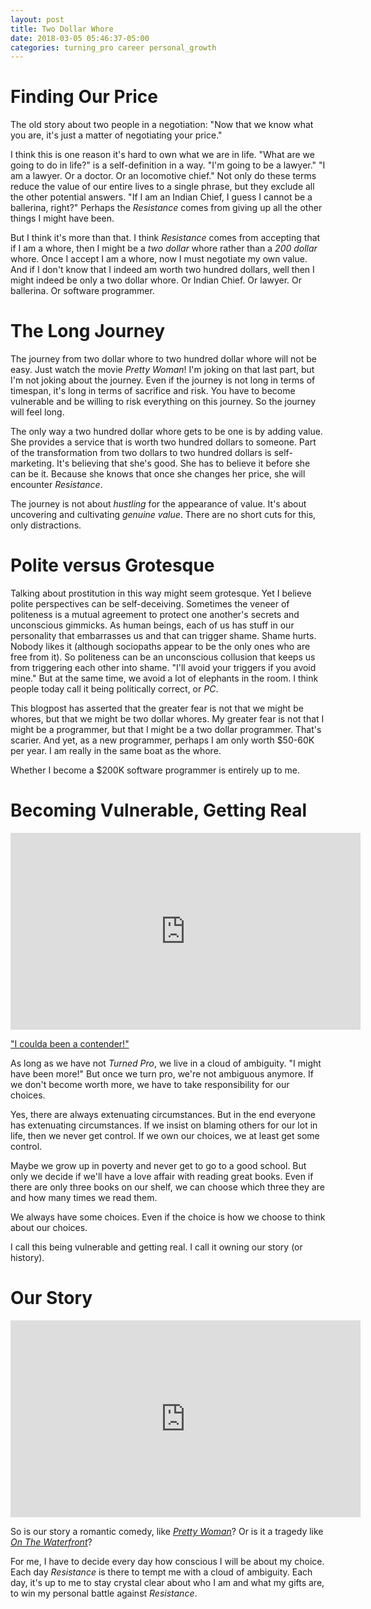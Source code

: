 ```yaml
---
layout: post
title: Two Dollar Whore
date: 2018-03-05 05:46:37-05:00
categories: turning_pro career personal_growth
---
```

# Finding Our Price

The old story about two people in a negotiation:  "Now that we know what you are, it's just a matter of negotiating your price."

I think this is one reason it's hard to own what we are in life.  "What are we going to do in life?" is a self-definition in a way. "I'm going to be a lawyer."  "I am a lawyer.  Or a doctor.  Or an locomotive chief."  Not only do these terms reduce the value of our entire lives to a single phrase, but they exclude all the other potential answers.  "If I am an Indian Chief, I guess I cannot be a ballerina, right?"  Perhaps the _Resistance_ comes from giving up all the other things I might have been.

But I think it's more than that.  I think _Resistance_ comes from accepting that if I am a whore, then I might be a _two dollar_ whore rather than a _200 dollar_ whore.  Once I accept I am a whore, now I must negotiate my own value.  And if I don't know that I indeed am worth two hundred dollars, well then I might indeed be only a two dollar whore.  Or Indian Chief.  Or lawyer.  Or ballerina.  Or software programmer.

# The Long Journey

The journey from two dollar whore to two hundred dollar whore will not be easy.  Just watch the movie _Pretty Woman_!  I'm joking on that last part, but I'm not joking about the journey.  Even if the journey is not long in terms of timespan, it's long in terms of sacrifice and risk.  You have to become vulnerable and be willing to risk everything on this journey.  So the journey will feel long.

The only way a two hundred dollar whore gets to be one is by adding value.  She provides a service that is worth two hundred dollars to someone.  Part of the transformation from two dollars to two hundred dollars is self-marketing.  It's believing that she's good.  She has to believe it before she can be it.  Because she knows that once she changes her price, she will encounter _Resistance_.

The journey is not about _hustling_ for the appearance of value.  It's about uncovering and cultivating _genuine value_.  There are no short cuts for this, only distractions.

# Polite versus Grotesque

Talking about prostitution in this way might seem grotesque.  Yet I believe polite perspectives can be self-deceiving.  Sometimes the veneer of politeness is a mutual agreement to protect one another's secrets and unconscious gimmicks.  As human beings, each of us has stuff in our personality that embarrasses us and that can trigger shame.  Shame hurts.  Nobody likes it (although sociopaths appear to be the only ones who are free from it).  So politeness can be an unconscious collusion that keeps us from triggering each other into shame.  "I'll avoid your triggers if you avoid mine."  But at the same time, we avoid a lot of elephants in the room.  I think people today call it being politically correct, or _PC_.

This blogpost has asserted that the greater fear is not that we might be whores, but that we might be two dollar whores.  My greater fear is not that I might be a programmer, but that I might be a two dollar programmer.  That's scarier.  And yet, as a new programmer, perhaps I am only worth $50-60K per year.  I am really in the same boat as the whore.  

Whether I become a $200K software programmer is entirely up to me.  

# Becoming Vulnerable, Getting Real

<iframe width="560" height="315" src="https://www.youtube.com/embed/efHzGxEzDQA" frameborder="0" allow="autoplay; encrypted-media" allowfullscreen></iframe>

["I coulda been a contender!"](https://en.wikipedia.org/wiki/On_the_Waterfront)

As long as we have not _Turned Pro_, we live in a cloud of ambiguity.  "I might have been more!"  But once we turn pro, we're not ambiguous anymore.  If we don't become worth more, we have to take responsibility for our choices. 

Yes, there are always extenuating circumstances.  But in the end everyone has extenuating circumstances.  If we insist on blaming others for our lot in life, then we never get control.  If we own our choices, we at least get some control.

Maybe we grow up in poverty and never get to go to a good school.  But only we decide if we'll have a love affair with reading great books.  Even if there are only three books on our shelf, we can choose which three they are and how many times we read them.

We always have some choices.  Even if the choice is how we choose to think about our choices.

I call this being vulnerable and getting real.  I call it owning our story (or history).

# Our Story

<iframe width="560" height="315" src="https://www.youtube.com/embed/Nu3x5SZrMHo" frameborder="0" allow="autoplay; encrypted-media" allowfullscreen></iframe>

So is our story a romantic comedy, like [_Pretty Woman_](https://en.wikipedia.org/wiki/Pretty_Woman)?  Or is it a tragedy like [_On The Waterfront_](https://en.wikipedia.org/wiki/On_the_Waterfront)?

For me, I have to decide every day how conscious I will be about my choice.  Each day _Resistance_ is there to tempt me with a cloud of ambiguity.  Each day, it's up to me to stay crystal clear about who I am and what my gifts are, to win my personal battle against _Resistance_.